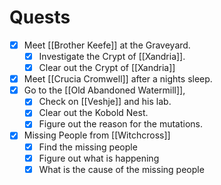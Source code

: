 # Quests

- [X] Meet [[Brother Keefe]] at the Graveyard.
	- [X] Investigate the Crypt of [[Xandria]].
	- [X] Clear out the Crypt of [[Xandria]]

- [X] Meet [[Crucia Cromwell]] after a nights sleep.
- [X] Go to the [[Old Abandoned Watermill]], 
	- [X] Check on [[Veshje]] and his lab.
	- [X] Clear out the Kobold Nest.
	- [X] Figure out the reason for the mutations.

- [x]  Missing People from [[Witchcross]]
	- [x] Find the missing people
	- [x] Figure out what is happening
	- [x] What is the cause of the missing people
